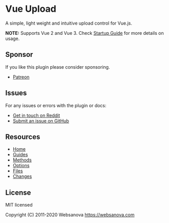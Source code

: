 # Vue Upload

A simple, light weight and intuitive upload control for Vue.js.

**NOTE:** Supports Vue 2 and Vue 3. Check [Startup Guide](https://websanova.com/docs/vue-upload/guides/startup#vue-3) for more details on usage.


## Sponsor

If you like this plugin please consider sponsoring.

* [Patreon](https://patreon.com/websanova)


## Issues

For any issues or errors with the plugin or docs:

* [Get in touch on Reddit](https://reddit.com/r/websanova)
* [Submit an issue on GitHub](https://github.com/websanova/vue-upload/issues)


## Resources

* [Home](https://websanova.com/docs/vue-upload)
* [Guides](https://websanova.com/docs/vue-upload/guides)
* [Methods](https://websanova.com/docs/vue-upload/methods)
* [Options](https://websanova.com/docs/vue-upload/options)
* [Files](https://websanova.com/docs/vue-upload/files)
* [Changes](https://websanova.com/docs/vue-upload/changes)


## License

MIT licensed

Copyright (C) 2011-2020 Websanova https://websanova.com
